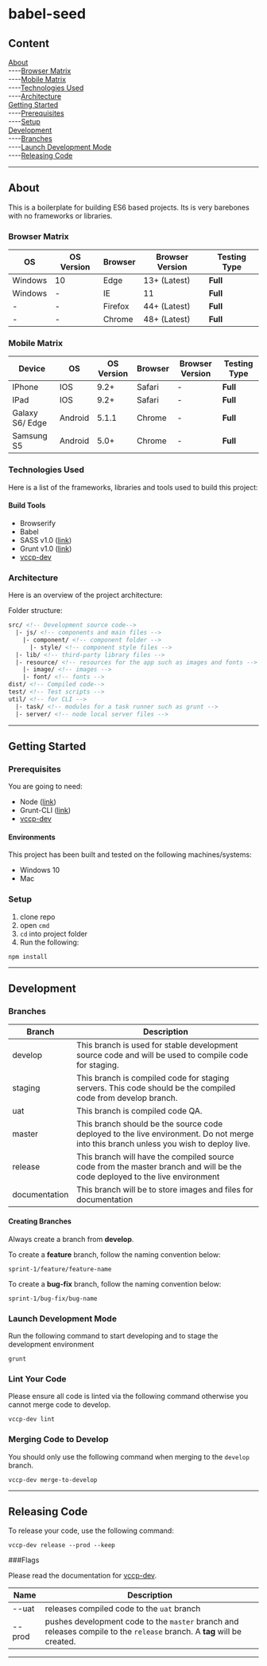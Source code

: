 # babel-seed
  

## Content  
[About](#About)  
----[Browser Matrix](#BrowserMatrix)  
----[Mobile Matrix](#MobileMatrix)  
----[Technologies Used](#TechnologiesUsed)  
----[Architecture](#Architecture)  
[Getting Started](#GettingStarted)  
----[Prerequisites](#Prerequisites)  
----[Setup](#Setup)  
[Development](#Development)    
----[Branches](#Branches)   
----[Launch Development Mode](#LaunchDevelopmentMode)    
----[Releasing Code](#ReleasingCode)   

----------

## <a name="About"></a>About

This is a boilerplate for building ES6 based projects. Its is very barebones with no frameworks or libraries.


### <a name="BrowserMatrix"></a>Browser Matrix

| **OS**  | **OS Version**  |**Browser**| **Browser Version** | **Testing Type** |  
|---      |---              |---        |---                  |---               |  
|Windows  | 10              |  Edge     | 13+ (Latest)        | **Full**             |
|Windows  | -               |  IE       | 11                  | **Full**             |
| -       | -               | Firefox   | 44+ (Latest)        | **Full**             |  
| -       | -               | Chrome | 48+ (Latest)        | **Full**             |

### <a name="MobileMatrix"></a>Mobile Matrix

| **Device**  | **OS**  | **OS Version**  |**Browser**| **Browser Version** | **Testing Type** |  
|---   |---   |---              |---        |---                  |---               |  
|IPhone       | IOS     |  9.2+           | Safari    | -|**Full** |
|IPad| IOS     |  9.2+           | Safari    | -|**Full** |
|Galaxy S6/ Edge| Android |  5.1.1           | Chrome | -|**Full** |
|Samsung S5| Android |  5.0+           | Chrome | -|**Full** | 


### <a name="TechnologiesUsed"></a>Technologies Used  
Here is a list of the frameworks, libraries and tools used to build this project:  

  
#### Build Tools  

* Browserify
* Babel
* SASS v1.0 ([link](example))
* Grunt v1.0 ([link](example))
* [vccp-dev](https://github.com/vccp/vccp-dev)

### <a name="Architecture"></a>Architecture  
Here is an overview of the project architecture:  
 
Folder structure: 
 
```html
src/ <!-- Development source code-->
  |- js/ <!-- components and main files -->
    |- component/ <!-- component folder -->
      |- style/ <!-- component style files -->
  |- lib/ <!-- third-party library files -->
  |- resource/ <!-- resources for the app such as images and fonts -->
    |- image/ <!-- images -->
    |- font/ <!-- fonts -->
dist/ <!-- Compiled code-->
test/ <!-- Test scripts -->
util/ <!-- for CLI -->
  |- task/ <!-- modules for a task runner such as grunt -->
  |- server/ <!-- node local server files -->
```

----------  

## <a name="GettingStarted"></a>Getting Started  

### <a name="Prerequisites"></a>Prerequisites  
 You are going to need: 
  
 * Node  ([link](example))
 * Grunt-CLI   ([link](example))  
 * [vccp-dev](https://github.com/vccp/vccp-dev)

#### Environments  
This project has been built and tested on the following machines/systems: 

* Windows 10  
* Mac    

### <a name="Setup"></a>Setup
1. clone repo  
2. open `cmd`  
3. `cd` into project folder  
4.  Run the following:  
 
 ```shell
 npm install  
 ```

----------

## <a name="Development"></a>Development

### <a name="Branches"></a>Branches  
| **Branch**  | **Description**  |
|---      |---              |
|develop| This branch is used for stable development source code and will be used to compile code for staging.|
|staging| This branch is compiled code for staging servers. This code should be the compiled code from develop branch.|
|uat|This branch is compiled code QA.|
|master| This branch should be the source code deployed to the live environment. Do not merge into this branch unless you wish to deploy live.|
|release| This branch will have the compiled source code from the master branch and will be the code deployed to the live environment|  
|documentation| This branch will be to store images and files for documentation|

#### Creating Branches  

Always create a branch from **develop**.

To create a **feature** branch, follow the naming convention below:
```
sprint-1/feature/feature-name
```  

To create a **bug-fix** branch, follow the naming convention below:
```
sprint-1/bug-fix/bug-name
```

### <a name="LaunchDevelopmentMode"></a>Launch Development Mode

Run the following command to start developing and to stage the development environment

```shell
grunt
```

### Lint Your Code  

Please ensure all code is linted via the following command otherwise you cannot merge code to develop.  
```
vccp-dev lint
```

### Merging Code to Develop  

You should only use the following command when merging to the `develop` branch.  

```
vccp-dev merge-to-develop
```

----------

## <a name="ReleasingCode"></a>Releasing Code
To release your code, use the following command:

```
vccp-dev release --prod --keep
```

###Flags  

Please read the documentation for [vccp-dev](https://github.com/vccp/vccp-dev).  

| **Name**  | **Description**  |  
|---   |---   |  
|--uat| releases compiled code to the `uat` branch|  
|--prod| pushes development code to the `master` branch and releases compile to the `release` branch. A **tag** will be created. |  
  
----------

